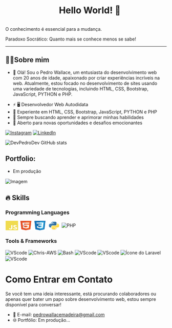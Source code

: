 
  
<!--título-->
<div id="user-content-toc">
  <ul align="center">
    <summary><h1 style="display: inline-block">Hello World! 👋 </h1></summary>
</div>

<!-- Presentation -->
<p> O conhecimento é essencial para a mudança.</p>

<p> Paradoxo Socrático: Quanto mais se conhece menos se sabe!</p>

---

<!-- Dropdown -->
<h2>👨‍💻Sobre mim</h2>

  - 💬 Olá! Sou o Pedro Wallace, um entusiasta do desenvolvimento web com 20 anos de idade, apaixonado por criar experiências incríveis na web. Atualmente, estou focado no desenvolvimento de sites usando uma variedade de tecnologias, incluindo HTML, CSS, Bootstrap, JavaScript, PYTHON e PHP.

* ⚡ 🖥️ Desenvolvedor Web Autodidata
* 🚀 Experiente em HTML, CSS, Bootstrap, JavaScript, PYTHON e PHP
* 🌱 Sempre buscando aprender e aprimorar minhas habilidades
* 💼 Aberto para novas oportunidades e desafios emocionantes



<!-- Links -->
[![Instagram](https://img.shields.io/badge/Instagram-E4405F?style=for-the-badge&logo=instagram&logoColor=white)](https://www.instagram.com/wallace.madeira/)
[![LinkedIn](https://img.shields.io/badge/LinkedIn-0077B5?style=for-the-badge&logo=linkedin&logoColor=white)](https://www.linkedin.com/in/pedro-wallace-madeira-052a35207/)


<!-- GithubStats -->
![DevPedroDev GitHub stats](https://github-readme-stats.vercel.app/api?username=devpedrodev&show_icons=true&theme=gruvbox)

<!-- Portfolio -->
## Portfolio:
- Em produção

<!-- GIF -->
<p align="left">
  <img align="center" src="https://i.pinimg.com/originals/b2/42/12/b2421258bde7fc011cafbe4a16c5ba06.gif" alt="Imagem">
</p>

## 🔥 Skills
<!-- Skills: Programming Languages -->
  <div style="flex-basis: 48%;">
    <h3>Programming Languages</h3>
    <img align="center" alt="Js" height="30" width="40" src="https://raw.githubusercontent.com/devicons/devicon/master/icons/javascript/javascript-plain.svg">
    <img align="center" alt="HTML" height="30" width="40" src="https://raw.githubusercontent.com/devicons/devicon/master/icons/html5/html5-original.svg">
    <img align="center" alt="CSS" height="30" width="40" src="https://raw.githubusercontent.com/devicons/devicon/master/icons/css3/css3-original.svg">
    <img align="center" alt="Python" height="30" width="40" src="https://raw.githubusercontent.com/devicons/devicon/master/icons/python/python-original.svg">
    <img align="center" alt="PHP" height="30" width="40" src="https://cdn.jsdelivr.net/gh/devicons/devicon/icons/php/php-original.svg">
  </div>
  
  <!-- Skills: Tools & Frameworks -->
  <div style="flex-basis: 48%;">
    <h3>Tools & Frameworks</h3>
    <img align="center" alt="VScode" height="30" width="40" src="https://cdn.jsdelivr.net/gh/devicons/devicon/icons/vscode/vscode-original.svg">
    <img align="center" alt="Chris-AWS" height="30" width="40" src="https://cdn.jsdelivr.net/gh/devicons/devicon/icons/git/git-original.svg">
    <img align="center" alt="Bash" height="30" width="40" src="https://cdn.jsdelivr.net/gh/devicons/devicon/icons/bash/bash-original.svg">
    <img align="center" alt="VScode" height="30" width="40" src="https://cdn.jsdelivr.net/gh/devicons/devicon/icons/mysql/mysql-original.svg">
    <img align="center" alt="VScode" height="30" width="40" src="https://cdn.jsdelivr.net/gh/devicons/devicon/icons/bootstrap/bootstrap-original.svg">
    <img align="center" alt="Ícone do Laravel" height="30" width="40" src="https://laravel.com/img/logomark.min.svg">
    <img align="center" alt="VScode" height="30" width="40" src="https://cdn.jsdelivr.net/gh/devicons/devicon/icons/vuejs/vuejs-original.svg"> 
  </div>

<h1>Como Entrar em Contato</h1>
<p>Se você tem uma ideia interessante, está procurando colaboradores ou apenas quer bater um papo sobre desenvolvimento web, estou sempre disponível para conversar!</p>

* 📧 E-mail: pedrowallacemadeira@gmail.com
* 🌐 Portfólio: Em produção...
  
  




